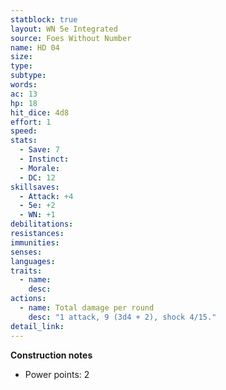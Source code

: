 ```yaml
---
statblock: true
layout: WN 5e Integrated
source: Foes Without Number
name: HD 04
size: 
type: 
subtype: 
words: 
ac: 13
hp: 18
hit_dice: 4d8
effort: 1
speed: 
stats:
  - Save: 7
  - Instinct: 
  - Morale:
  - DC: 12
skillsaves:
  - Attack: +4
  - 5e: +2
  - WN: +1
debilitations: 
resistances:
immunities:
senses:
languages: 
traits:
  - name: 
    desc: 
actions:
  - name: Total damage per round
    desc: "1 attack, 9 (3d4 + 2), shock 4/15."
detail_link: 
---
```


**Construction notes**
- Power points: 2

